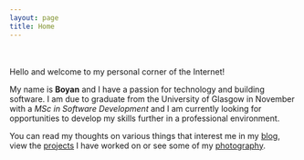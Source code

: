 ```yaml
---
layout: page
title: Home
---
```

<br><br>Hello and welcome to my personal corner of the Internet!    


My name is **Boyan** and I have a passion for technology and building software. I am due to graduate from the University of Glasgow in November with a _MSc in Software Development_ and I am currently looking for opportunities to develop my skills further in a professional environment.

You can read my thoughts on various things that interest me in my  [blog](/blog/), view the [projects](/projects/) I have worked on or see some of my [photography](/photography/).

